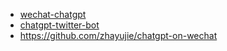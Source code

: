 - [wechat-chatgpt](https://github.com/fuergaosi233/wechat-chatgpt)
- [chatgpt-twitter-bot](https://github.com/transitive-bullshit/chatgpt-twitter-bot)
- https://github.com/zhayujie/chatgpt-on-wechat